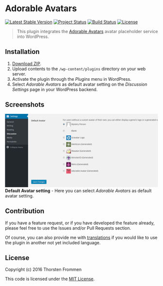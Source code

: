 # Adorable Avatars

[![Latest Stable Version](https://poser.pugx.org/tfrommen/adorable-avatars/v/stable)](https://packagist.org/packages/tfrommen/adorable-avatars)
[![Project Status](http://opensource.box.com/badges/active.svg)](http://opensource.box.com/badges)
[![Build Status](https://travis-ci.org/tfrommen/adorable-avatars.svg?branch=master)](http://travis-ci.org/tfrommen/adorable-avatars)
[![License](https://poser.pugx.org/tfrommen/adorable-avatars/license)](https://packagist.org/packages/tfrommen/adorable-avatars)

> This plugin integrates the [Adorable Avatars](http://avatars.adorable.io/) avatar placeholder service into WordPress.

## Installation

1. [Download ZIP](https://github.com/tfrommen/adorable-avatars/releases).
1. Upload contents to the `/wp-content/plugins` directory on your web server.
1. Activate the plugin through the _Plugins_ menu in WordPress.
1. Select _Adorable Avatars_ as default avatar setting on the _Discussion Settings_ page in your WordPress backend.

## Screenshots

![Setting](resources/assets/screenshot-1.png)  
**Default Avatar setting** - Here you can select _Adorable Avatars_ as default avatar setting.

## Contribution

If you have a feature request, or if you have developed the feature already, please feel free to use the Issues and/or 
Pull Requests section.

Of course, you can also provide me with
[translations](https://translate.wordpress.org/projects/wp-plugins/adorable-avatars) if you would like to use the plugin
in another not yet included language.

## License

Copyright (c) 2016 Thorsten Frommen

This code is licensed under the [MIT License](LICENSE).
